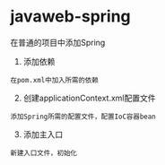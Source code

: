 # javaweb-spring
在普通的项目中添加Spring

1. 添加依赖
```
在pom.xml中加入所需的依赖
```
2. 创建applicationContext.xml配置文件
```
添加Spring所需的配置文件，配置IoC容器bean
```
3. 添加主入口
```aidl
新建入口文件，初始化
```

